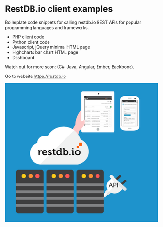 # RestDB.io client examples
Boilerplate code snippets for calling restdb.io REST APIs for popular programming languages and frameworks.

- PHP client code
- Python client code
- Javascript, jQuery minimal HTML page
- Highcharts bar chart HTML page
- Dashboard

Watch out for more soon:  (C#, Java, Angular, Ember, Backbone). 

Go to website https://restdb.io

![RestDB Logo](/images/restdbio.png)
